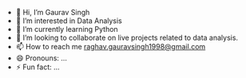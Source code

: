 - 👋 Hi, I’m Gaurav Singh
- 👀 I’m interested in Data Analysis
- 🌱 I’m currently learning Python
- 💞️ I’m looking to collaborate on live projects related to data analysis.
- 📫 How to reach me raghav.gauravsingh1998@gmail.com
- 😄 Pronouns: ...
- ⚡ Fun fact: ...

<!---
Gaurav-Raghav98/Gaurav-Raghav98 is a ✨ special ✨ repository because its `README.md` (this file) appears on your GitHub profile.
You can click the Preview link to take a look at your changes.
--->
